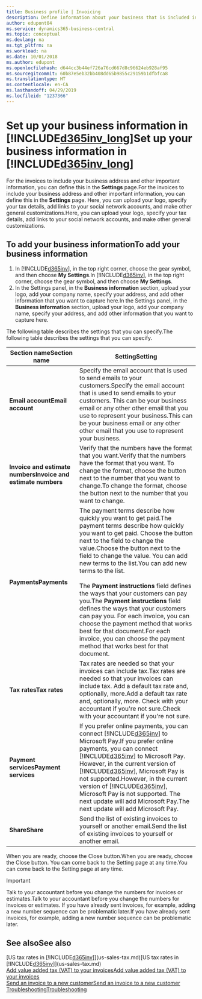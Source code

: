 ```yaml
---
title: Business profile | Invoicing
description: Define information about your business that is included in your invoices, such as your logo and company address.
author: edupont04
ms.service: dynamics365-business-central
ms.topic: conceptual
ms.devlang: na
ms.tgt_pltfrm: na
ms.workload: na
ms.date: 10/01/2018
ms.author: edupont
ms.openlocfilehash: d644cc3b44ef726a76cd667d8c96624eb928af95
ms.sourcegitcommit: 60b87e5eb32bb408dd65b9855c29159b1dfbfca8
ms.translationtype: HT
ms.contentlocale: en-CA
ms.lasthandoff: 04/29/2019
ms.locfileid: "1237366"
---
```

# <a name="set-up-your-business-information-in-included365invlongincludesd365invlongmd"></a><span data-ttu-id="453ca-103">Set up your business information in [!INCLUDE[d365inv_long](includes/d365inv_long.md)]</span><span class="sxs-lookup"><span data-stu-id="453ca-103">Set up your business information in [!INCLUDE[d365inv_long](includes/d365inv_long.md)]</span></span>

<span data-ttu-id="453ca-104">For the invoices to include your business address and other important information, you can define this in the **Settings** page.</span><span class="sxs-lookup"><span data-stu-id="453ca-104">For the invoices to include your business address and other important information, you can define this in the **Settings** page.</span></span> <span data-ttu-id="453ca-105">Here, you can upload your logo, specify your tax details, add links to your social network accounts, and make other general customizations.</span><span class="sxs-lookup"><span data-stu-id="453ca-105">Here, you can upload your logo, specify your tax details, add links to your social network accounts, and make other general customizations.</span></span>  

## <a name="to-add-your-business-information"></a><span data-ttu-id="453ca-106">To add your business information</span><span class="sxs-lookup"><span data-stu-id="453ca-106">To add your business information</span></span>

1. <span data-ttu-id="453ca-107">In [!INCLUDE[d365inv](includes/d365inv.md)], in the top right corner, choose the gear symbol, and then choose **My Settings**.</span><span class="sxs-lookup"><span data-stu-id="453ca-107">In [!INCLUDE[d365inv](includes/d365inv.md)], in the top right corner, choose the gear symbol, and then choose **My Settings**.</span></span>  
2. <span data-ttu-id="453ca-108">In the Settings panel, in the **Business information** section, upload your logo, add your company name, specify your address, and add other information that you want to capture here.</span><span class="sxs-lookup"><span data-stu-id="453ca-108">In the Settings panel, in the **Business information** section, upload your logo, add your company name, specify your address, and add other information that you want to capture here.</span></span>  

<span data-ttu-id="453ca-109">The following table describes the settings that you can specify.</span><span class="sxs-lookup"><span data-stu-id="453ca-109">The following table describes the settings that you can specify.</span></span>  


|<span data-ttu-id="453ca-110">Section name</span><span class="sxs-lookup"><span data-stu-id="453ca-110">Section name</span></span>  |<span data-ttu-id="453ca-111">Setting</span><span class="sxs-lookup"><span data-stu-id="453ca-111">Setting</span></span>  |
|--------------|---------|
|<span data-ttu-id="453ca-112">**Email account**</span><span class="sxs-lookup"><span data-stu-id="453ca-112">**Email account**</span></span>|<span data-ttu-id="453ca-113">Specify the email account that is used to send emails to your customers.</span><span class="sxs-lookup"><span data-stu-id="453ca-113">Specify the email account that is used to send emails to your customers.</span></span> <span data-ttu-id="453ca-114">This can be your business email or any other other email that you use to represent your business.</span><span class="sxs-lookup"><span data-stu-id="453ca-114">This can be your business email or any other other email that you use to represent your business.</span></span>|
|<span data-ttu-id="453ca-115">**Invoice and estimate numbers**</span><span class="sxs-lookup"><span data-stu-id="453ca-115">**Invoice and estimate numbers**</span></span>|<span data-ttu-id="453ca-116">Verify that the numbers have the format that you want.</span><span class="sxs-lookup"><span data-stu-id="453ca-116">Verify that the numbers have the format that you want.</span></span> <span data-ttu-id="453ca-117">To change the format, choose the button next to the number that you want to change.</span><span class="sxs-lookup"><span data-stu-id="453ca-117">To change the format, choose the button next to the number that you want to change.</span></span>|
|<span data-ttu-id="453ca-118">**Payments**</span><span class="sxs-lookup"><span data-stu-id="453ca-118">**Payments**</span></span>|<span data-ttu-id="453ca-119">The payment terms describe how quickly you want to get paid.</span><span class="sxs-lookup"><span data-stu-id="453ca-119">The payment terms describe how quickly you want to get paid.</span></span> <span data-ttu-id="453ca-120">Choose the button next to the field to change the value.</span><span class="sxs-lookup"><span data-stu-id="453ca-120">Choose the button next to the field to change the value.</span></span> <span data-ttu-id="453ca-121">You can add new terms to the list.</span><span class="sxs-lookup"><span data-stu-id="453ca-121">You can add new terms to the list.</span></span> </br> </br> <span data-ttu-id="453ca-122">The **Payment instructions** field defines the ways that your customers can pay you.</span><span class="sxs-lookup"><span data-stu-id="453ca-122">The **Payment instructions** field defines the ways that your customers can pay you.</span></span> <span data-ttu-id="453ca-123">For each invoice, you can choose the payment method that works best for that document.</span><span class="sxs-lookup"><span data-stu-id="453ca-123">For each invoice, you can choose the payment method that works best for that document.</span></span>|
|<span data-ttu-id="453ca-124">**Tax rates**</span><span class="sxs-lookup"><span data-stu-id="453ca-124">**Tax rates**</span></span>|<span data-ttu-id="453ca-125">Tax rates are needed so that your invoices can include tax.</span><span class="sxs-lookup"><span data-stu-id="453ca-125">Tax rates are needed so that your invoices can include tax.</span></span> <span data-ttu-id="453ca-126">Add a default tax rate and, optionally, more.</span><span class="sxs-lookup"><span data-stu-id="453ca-126">Add a default tax rate and, optionally, more.</span></span> <span data-ttu-id="453ca-127">Check with your accountant if you're not sure.</span><span class="sxs-lookup"><span data-stu-id="453ca-127">Check with your accountant if you're not sure.</span></span>|
|<span data-ttu-id="453ca-128">**Payment services**</span><span class="sxs-lookup"><span data-stu-id="453ca-128">**Payment services**</span></span>|<span data-ttu-id="453ca-129">If you prefer online payments, you can connect [!INCLUDE[d365inv](includes/d365inv.md)] to Microsoft Pay.</span><span class="sxs-lookup"><span data-stu-id="453ca-129">If you prefer online payments, you can connect [!INCLUDE[d365inv](includes/d365inv.md)] to Microsoft Pay.</span></span> <span data-ttu-id="453ca-130">However, in the current version of [!INCLUDE[d365inv](includes/d365inv.md)], Microsoft Pay is not supported.</span><span class="sxs-lookup"><span data-stu-id="453ca-130">However, in the current version of [!INCLUDE[d365inv](includes/d365inv.md)], Microsoft Pay is not supported.</span></span> <span data-ttu-id="453ca-131">The next update will add Microsoft Pay.</span><span class="sxs-lookup"><span data-stu-id="453ca-131">The next update will add Microsoft Pay.</span></span>|
|<span data-ttu-id="453ca-132">**Share**</span><span class="sxs-lookup"><span data-stu-id="453ca-132">**Share**</span></span>|<span data-ttu-id="453ca-133">Send the list of existing invoices to yourself or another email.</span><span class="sxs-lookup"><span data-stu-id="453ca-133">Send the list of existing invoices to yourself or another email.</span></span>|

<span data-ttu-id="453ca-134">When you are ready, choose the Close button.</span><span class="sxs-lookup"><span data-stu-id="453ca-134">When you are ready, choose the Close button.</span></span> <span data-ttu-id="453ca-135">You can come back to the Setting page at any time.</span><span class="sxs-lookup"><span data-stu-id="453ca-135">You can come back to the Setting page at any time.</span></span>  

> [!IMPORTANT]  
> <span data-ttu-id="453ca-136">Talk to your accountant before you change the numbers for invoices or estimates.</span><span class="sxs-lookup"><span data-stu-id="453ca-136">Talk to your accountant before you change the numbers for invoices or estimates.</span></span> <span data-ttu-id="453ca-137">If you have already sent invoices, for example, adding a new number sequence can be problematic later.</span><span class="sxs-lookup"><span data-stu-id="453ca-137">If you have already sent invoices, for example, adding a new number sequence can be problematic later.</span></span>  

## <a name="see-also"></a><span data-ttu-id="453ca-138">See also</span><span class="sxs-lookup"><span data-stu-id="453ca-138">See also</span></span>
<span data-ttu-id="453ca-139">[US tax rates in [!INCLUDE[d365inv](includes/d365inv.md)]](us-sales-tax.md)</span><span class="sxs-lookup"><span data-stu-id="453ca-139">[US tax rates in [!INCLUDE[d365inv](includes/d365inv.md)]](us-sales-tax.md)</span></span>  
[<span data-ttu-id="453ca-140">Add value added tax (VAT) to your invoices</span><span class="sxs-lookup"><span data-stu-id="453ca-140">Add value added tax (VAT) to your invoices</span></span>](add-vat.md)  
[<span data-ttu-id="453ca-141">Send an invoice to a new customer</span><span class="sxs-lookup"><span data-stu-id="453ca-141">Send an invoice to a new customer</span></span>](send-invoice.md)  
[<span data-ttu-id="453ca-142">Troubleshooting</span><span class="sxs-lookup"><span data-stu-id="453ca-142">Troubleshooting</span></span>](about-troubleshooting.md)  
